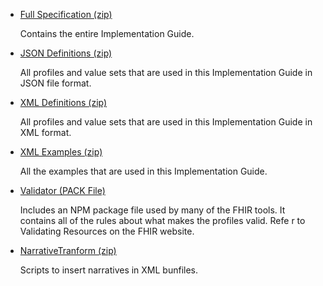 <div xmlns="http://www.w3.org/1999/xhtml" xmlns:xsi="http://www.w3.org/2001/XMLSchema-instance" xsi:schemaLocation="http://hl7.org/fhir ../../input-cache/schemas-r5/fhir-single.xsd">

<ul>
<li><a href="full-ig.zip">Full Specification (zip)</a><p>Contains the entire Implementation Guide.</p></li>
<li><a href="definitions.json.zip">JSON Definitions (zip)</a><p>All profiles and value sets that are used in this Implementation Guide in JSON file format.</p></li>
<li><a href="definitions.xml.zip">XML Definitions (zip)</a><p>All profiles and value sets that are used in this Implementation Guide in XML format.</p></li>
<li><a href="examples.xml.zip">XML Examples (zip)</a><p>All the examples that are used in this Implementation Guide.</p></li>
<li><a href="validator-hl7.fhir.us.pq-cmc.pack">Validator (PACK File)</a><p>Includes an NPM package file used by many of the FHIR tools. It contains all of the rules about what makes the profiles valid. Refe r to Validating Resources on the FHIR website.</p></li>
<li><a href="NarrativeTranform.zip">NarrativeTranform (zip)</a><p>Scripts to insert narratives in XML bunfiles.</p></li>
</ul>

</div>